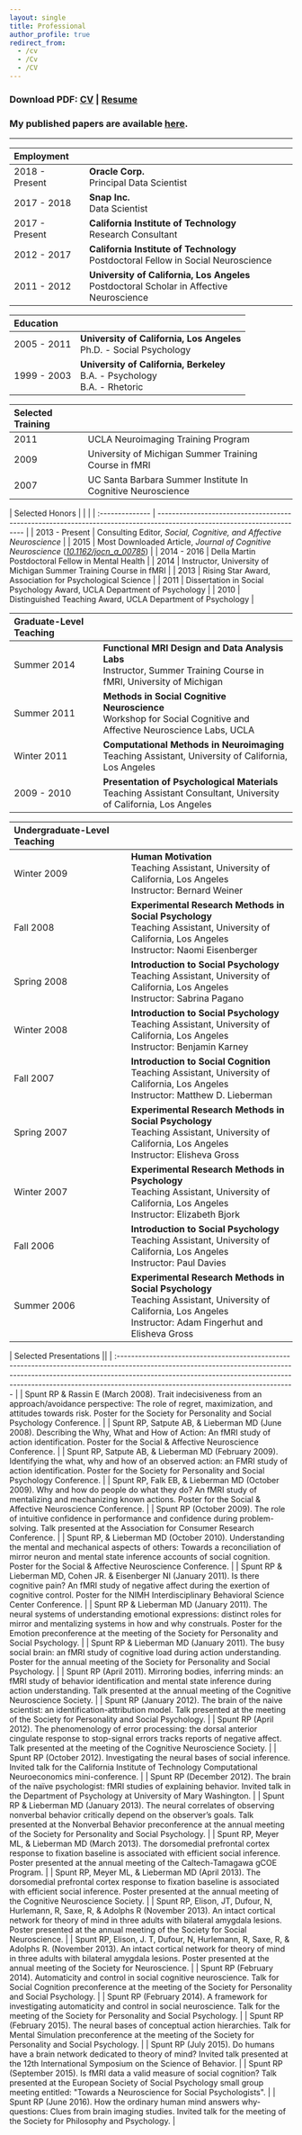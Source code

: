 ```yaml
---
layout: single
title: Professional
author_profile: true
redirect_from:
  - /cv
  - /Cv
  - /CV
---
```


### Download PDF: [CV](CV_BobSpunt.pdf)  |  [Resume](RESUME_BobSpunt.pdf)

### My published papers are available [here](/papers).

---

| Employment     |                                                                                             |
| :------------- | ------------------------------------------------------------------------------------------- |
| 2018 - Present | **Oracle Corp.**<br>Principal Data Scientist                                                |
| 2017 - 2018    | **Snap Inc.**<br>Data Scientist                                                             |
| 2017 - Present | **California Institute of Technology**<br>Research Consultant                               |
| 2012 - 2017    | **California Institute of Technology**<br>Postdoctoral Fellow in Social Neuroscience        |
| 2011 - 2012    | **University of California, Los Angeles**<br>Postdoctoral Scholar in Affective Neuroscience |

| Education   |                                                                                |
| :---------- | ------------------------------------------------------------------------------ |
| 2005 - 2011 | **University of California, Los Angeles**<br>Ph.D. - Social Psychology<br>     |
| 1999 - 2003 | **University of California, Berkeley**<br>B.A. - Psychology<br>B.A. - Rhetoric |

| Selected Training |                                                             |
| :---------------- | ----------------------------------------------------------- |
| 2011              | UCLA Neuroimaging Training Program                          |
| 2009              | University of Michigan Summer Training Course in fMRI       |
| 2007              | UC Santa Barbara Summer Institute In Cognitive Neuroscience |

| Selected Honors |                                                                                                                         |  |
| :-------------- | ----------------------------------------------------------------------------------------------------------------------- |
| 2013 - Present  | Consulting Editor, *Social, Cognitive, and Affective Neuroscience*                                                      |
| 2015            | Most Downloaded Article, *Journal of Cognitive Neuroscience* ([*10.1162/jocn\_a\_00785*](https://10.1162/jocn_a_00785)) |
| 2014 - 2016     | Della Martin Postdoctoral Fellow in Mental Health                                                                       |
| 2014            | Instructor, University of Michigan Summer Training Course in fMRI                                                       |
| 2013            | Rising Star Award, Association for Psychological Science                                                                |
| 2011            | Dissertation in Social Psychology Award, UCLA Department of Psychology                                                  |
| 2010            | Distinguished Teaching Award, UCLA Department of Psychology                                                             |

| Graduate-Level Teaching |                                                                                                                        |
| :---------------------- | :--------------------------------------------------------------------------------------------------------------------- |
| Summer 2014             | **Functional MRI Design and Data Analysis Labs**<br>Instructor, Summer Training Course in fMRI, University of Michigan |
| Summer 2011             | **Methods in Social Cognitive Neuroscience**<br>Workshop for Social Cognitive and Affective Neuroscience Labs, UCLA    |
| Winter 2011             | **Computational Methods in Neuroimaging**<br>Teaching Assistant, University of California, Los Angeles                 |
| 2009 - 2010             | **Presentation of Psychological Materials**<br>Teaching Assistant Consultant, University of California, Los Angeles    |

| Undergraduate-Level Teaching |                                                                                                                                                                      |
| :--------------------------- | :------------------------------------------------------------------------------------------------------------------------------------------------------------------- |
| Winter 2009                  | **Human Motivation**<br>Teaching Assistant, University of California, Los Angeles<br>Instructor: Bernard Weiner                                                      |
| Fall 2008                    | **Experimental Research Methods in Social Psychology**<br>Teaching Assistant, University of California, Los Angeles<br>Instructor: Naomi Eisenberger                 |
| Spring 2008                  | **Introduction to Social Psychology**<br>Teaching Assistant, University of California, Los Angeles<br>Instructor: Sabrina Pagano                                     |
| Winter 2008                  | **Introduction to Social Psychology**<br>Teaching Assistant, University of California, Los Angeles<br>Instructor: Benjamin Karney                                    |
| Fall 2007                    | **Introduction to Social Cognition**<br>Teaching Assistant, University of California, Los Angeles<br>Instructor: Matthew D. Lieberman                                |
| Spring 2007                  | **Experimental Research Methods in Social Psychology**<br>Teaching Assistant, University of California, Los Angeles<br>Instructor: Elisheva Gross                    |
| Winter 2007                  | **Experimental Research Methods in Psychology**<br>Teaching Assistant, University of California, Los Angeles<br>Instructor: Elizabeth Bjork                          |
| Fall 2006                    | **Introduction to Social Psychology**<br>Teaching Assistant, University of California, Los Angeles<br>Instructor: Paul Davies                                        |
| Summer 2006                  | **Experimental Research Methods in Social Psychology**<br>Teaching Assistant, University of California, Los Angeles<br>Instructor: Adam Fingerhut and Elisheva Gross |

| Selected Presentations ||
| :------------------------------------------------------------------------------------------------------------------------------------------------------------------------------------------------------------------------------------------------------------------------------------------- |
| Spunt RP & Rassin E (March 2008). Trait indecisiveness from an approach/avoidance perspective: The role of regret, maximization, and attitudes towards risk. Poster for the Society for Personality and Social Psychology Conference.                                                        |
| Spunt RP, Satpute AB, & Lieberman MD (June 2008). Describing the Why, What and How of Action: An fMRI study of action identification. Poster for the Social & Affective Neuroscience Conference.                                                                                             |
| Spunt RP, Satpute AB, & Lieberman MD (February 2009). Identifying the what, why and how of an observed action: an FMRI study of action identification. Poster for the Society for Personality and Social Psychology Conference.                                                              |
| Spunt RP, Falk EB, & Lieberman MD (October 2009). Why and how do people do what they do? An fMRI study of mentalizing and mechanizing known actions. Poster for the Social & Affective Neuroscience Conference.                                                                              |
| Spunt RP (October 2009). The role of intuitive confidence in performance and confidence during problem-solving. Talk presented at the Association for Consumer Research Conference.                                                                                                          |
| Spunt RP, & Lieberman MD (October 2010). Understanding the mental and mechanical aspects of others: Towards a reconciliation of mirror neuron and mental state inference accounts of social cognition. Poster for the Social & Affective Neuroscience Conference.                            |
| Spunt RP & Lieberman MD, Cohen JR. & Eisenberger NI (January 2011). Is there cognitive pain? An fMRI study of negative affect during the exertion of cognitive control. Poster for the NIMH Interdisciplinary Behavioral Science Center Conference.                                          |
| Spunt RP & Lieberman MD (January 2011). The neural systems of understanding emotional expressions: distinct roles for mirror and mentalizing systems in how and why construals. Poster for the Emotion preconference at the meeting of the Society for Personality and Social Psychology.    |
| Spunt RP & Lieberman MD (January 2011). The busy social brain: an fMRI study of cognitive load during action understanding. Poster for the annual meeting of the Society for Personality and Social Psychology.                                                                              |
| Spunt RP (April 2011). Mirroring bodies, inferring minds: an fMRI study of behavior identification and mental state inference during action understanding. Talk presented at the annual meeting of the Cognitive Neuroscience Society.                                                       |
| Spunt RP (January 2012). The brain of the naive scientist: an identification-attribution model. Talk presented at the meeting of the Society for Personality and Social Psychology.                                                                                                          |
| Spunt RP (April 2012). The phenomenology of error processing: the dorsal anterior cingulate response to stop-signal errors tracks reports of negative affect. Talk presented at the meeting of the Cognitive Neuroscience Society.                                                           |
| Spunt RP (October 2012). Investigating the neural bases of social inference. Invited talk for the California Institute of Technology Computational Neuroeconomics mini-conference.                                                                                                           |
| Spunt RP (December 2012). The brain of the naïve psychologist: fMRI studies of explaining behavior. Invited talk in the Department of Psychology at University of Mary Washington.                                                                                                           |
| Spunt RP & Lieberman MD (January 2013). The neural correlates of observing nonverbal behavior critically depend on the observer’s goals. Talk presented at the Nonverbal Behavior preconference at the annual meeting of the Society for Personality and Social Psychology.                  |
| Spunt RP, Meyer ML, & Lieberman MD (March 2013). The dorsomedial prefrontal cortex response to fixation baseline is associated with efficient social inference. Poster presented at the annual meeting of the Caltech-Tamagawa gCOE Program.                                                 |
| Spunt RP, Meyer ML, & Lieberman MD (April 2013). The dorsomedial prefrontal cortex response to fixation baseline is associated with efficient social inference. Poster presented at the annual meeting of the Cognitive Neuroscience Society.                                                |
| Spunt RP, Elison, JT, Dufour, N, Hurlemann, R, Saxe, R, & Adolphs R (November 2013). An intact cortical network for theory of mind in three adults with bilateral amygdala lesions. Poster presented at the annual meeting of the Society for Social Neuroscience.                           |
| Spunt RP, Elison, J. T, Dufour, N, Hurlemann, R, Saxe, R, & Adolphs R. (November 2013). An intact cortical network for theory of mind in three adults with bilateral amygdala lesions. Poster presented at the annual meeting of the Society for Neuroscience.                               |
| Spunt RP (February 2014). Automaticity and control in social cognitive neuroscience. Talk for Social Cognition preconference at the meeting of the Society for Personality and Social Psychology.                                                                                            |
| Spunt RP (February 2014). A framework for investigating automaticity and control in social neuroscience. Talk for the meeting of the Society for Personality and Social Psychology.                                                                                                          |
| Spunt RP (February 2015). The neural bases of conceptual action hierarchies. Talk for Mental Simulation preconference at the meeting of the Society for Personality and Social Psychology.                                                                                                   |
| Spunt RP (July 2015). Do humans have a brain network dedicated to theory of mind? Invited talk presented at the 12th International Symposium on the Science of Behavior.                                                                                                                     |
| Spunt RP (September 2015). Is fMRI data a valid measure of social cognition? Talk presented at the European Society of Social Psychology small group meeting entitled: "Towards a Neuroscience for Social Psychologists".                                                                    |
| Spunt RP (June 2016). How the ordinary human mind answers why-questions: Clues from brain imaging studies. Invited talk for the meeting of the Society for Philosophy and Psychology.                                                                                                        |
